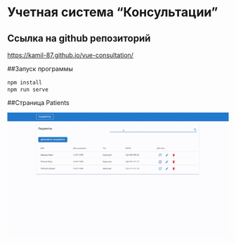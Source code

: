 # Учетная система “Консультации”

## Ссылка на github репозиторий
https://kamil-87.github.io/vue-consultation/

##Запуск программы

```
npm install
npm run serve
```

##Страница Patients

![Patients](https://github.com/Kamil-87/vue-consultation/raw/master/gif/patients.gif)

